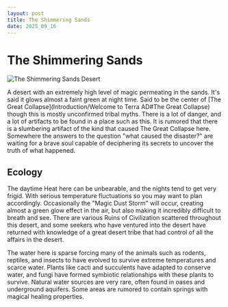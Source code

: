 ```yaml
---
layout: post
title: The Shimmering Sands
date: 2025_09_16
---
```


# The Shimmering Sands
![The Shimmering Sands Desert](Shimmering-Sands.png)

A desert with an extremely high level of magic permeating in the sands. It's said it glows almost a faint green at night time. Said to be the center of [The Great Collapse](Introduction/Welcome to Terra AD#The Great Collapse) though this is mostly unconfirmed tribal myths. There is a lot of danger, and a lot of artifacts to be found in a place such as this. It is rumored that there is a slumbering artifact of the kind that caused The Great Collapse here. Somewhere the answers to the question "what caused the disaster?" are waiting for a brave soul capable of deciphering its secrets to uncover the truth of what happened.

## Ecology

The daytime Heat here can be unbearable, and the nights tend to get very frigid. With serious temperature fluctuations so you may want to plan accordingly. Occasionally the "Magic Dust Storm" will occur, creating almost a green glow effect in the air, but also making it incredibly difficult to breath and see. There are various Ruins of Civilization scattered throughout this desert, and some seekers who have ventured into the desert have returned with knowledge of a great desert tribe that had control of all the affairs in the desert. 

The water here is sparse forcing many of the animals such as rodents, reptiles, and insects to have evolved to survive extreme temperatures and scarce water. Plants like cacti and succulents have adapted to conserve water, and fungi have formed symbiotic relationships with these plants to survive. Natural water sources are very rare, often found in oases and underground aquifers. Some areas are rumored to contain springs with magical healing properties.